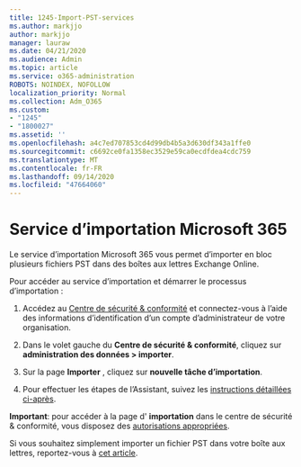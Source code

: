 ```yaml
---
title: 1245-Import-PST-services
ms.author: markjjo
author: markjjo
manager: lauraw
ms.date: 04/21/2020
ms.audience: Admin
ms.topic: article
ms.service: o365-administration
ROBOTS: NOINDEX, NOFOLLOW
localization_priority: Normal
ms.collection: Adm_O365
ms.custom:
- "1245"
- "1800027"
ms.assetid: ''
ms.openlocfilehash: a4c7ed707853cd4d99db4b5a3d630df343a1ffe0
ms.sourcegitcommit: c6692ce0fa1358ec3529e59ca0ecdfdea4cdc759
ms.translationtype: MT
ms.contentlocale: fr-FR
ms.lasthandoff: 09/14/2020
ms.locfileid: "47664060"
---
```

# <a name="microsoft-365-import-service"></a>Service d’importation Microsoft 365

Le service d’importation Microsoft 365 vous permet d’importer en bloc plusieurs fichiers PST dans des boîtes aux lettres Exchange Online.

Pour accéder au service d’importation et démarrer le processus d’importation :

1. Accédez au [Centre de sécurité & conformité](https://protection.office.com) et connectez-vous à l’aide des informations d’identification d’un compte d’administrateur de votre organisation.

2. Dans le volet gauche du **Centre de sécurité & conformité**, cliquez sur **administration des données > importer**.

3. Sur la page **Importer** , cliquez sur **nouvelle tâche d’importation**.

4. Pour effectuer les étapes de l’Assistant, suivez les [instructions détaillées ci-après](https://docs.microsoft.com/microsoft-365/security/office-365-security/use-dkim-to-validate-outbound-email).

**Important**: pour accéder à la page d' **importation** dans le centre de sécurité & conformité, vous disposez des  [autorisations appropriées](https://docs.microsoft.com/microsoft-365/security/office-365-security/use-dkim-to-validate-outbound-email).

Si vous souhaitez simplement importer un fichier PST dans votre boîte aux lettres, reportez-vous à [cet article](https://support.office.com/article/import-email-contacts-and-calendar-from-an-outlook-pst-file-431a8e9a-f99f-4d5f-ae48-ded54b3440ac).
